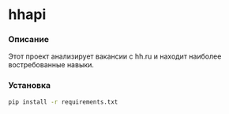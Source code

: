 # hhapi
### Описание
Этот проект анализирует вакансии с hh.ru и находит наиболее востребованные навыки.

### Установка
```bash
pip install -r requirements.txt